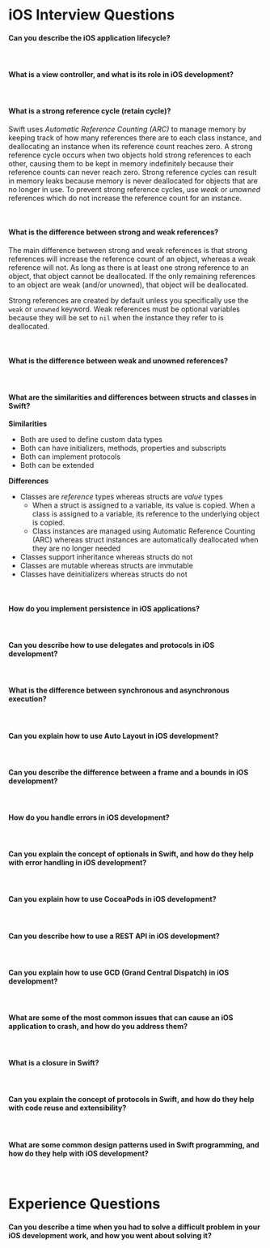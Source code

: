 # iOS Interview Questions

#### Can you describe the iOS application lifecycle?

<br/>

#### What is a view controller, and what is its role in iOS development?

<br/>

#### What is a strong reference cycle (retain cycle)?

Swift uses *Automatic Reference Counting (ARC)* to manage memory by keeping track of how many references there are to each class instance, and deallocating an instance when its reference count reaches zero. A strong reference cycle occurs when two objects hold strong references to each other, causing them to be kept in memory indefinitely because their reference counts can never reach zero. Strong reference cycles can result in memory leaks because memory is never deallocated for objects that are no longer in use. To prevent strong reference cycles, use *weak* or *unowned* references which do not increase the reference count for an instance.

<br/>

#### What is the difference between strong and weak references?

The main difference between strong and weak references is that strong references will increase the reference count of an object, whereas a weak reference will not. As long as there is at least one strong reference to an object, that object cannot be deallocated. If the only remaining references to an object are weak (and/or unowned), that object will be deallocated.

Strong references are created by default unless you specifically use the `weak` or `unowned` keyword. Weak references must be optional variables because they will be set to `nil` when the instance they refer to is deallocated.

<br/>

#### What is the difference between weak and unowned references?

<br/>

#### What are the similarities and differences between structs and classes in Swift?

**Similarities**

* Both are used to define custom data types
* Both can have initializers, methods, properties and subscripts
* Both can implement protocols
* Both can be extended

**Differences**

* Classes are *reference* types whereas structs are *value* types
	* When a struct is assigned to a variable, its value is copied. When a class is assigned to a variable, its reference to the underlying object is copied. 
	* Class instances are managed using Automatic Reference Counting (ARC) whereas struct instances are automatically deallocated when they are no longer needed
* Classes support inheritance whereas structs do not
* Classes are mutable whereas structs are immutable
* Classes have deinitializers whereas structs do not

<br/>

#### How do you implement persistence in iOS applications?

<br/>

#### Can you describe how to use delegates and protocols in iOS development?

<br/>

#### What is the difference between synchronous and asynchronous execution?

<br/>

#### Can you explain how to use Auto Layout in iOS development?

<br/>

#### Can you describe the difference between a frame and a bounds in iOS development?

<br/>

#### How do you handle errors in iOS development?

<br/>

#### Can you explain the concept of optionals in Swift, and how do they help with error handling in iOS development?

<br/>

#### Can you explain how to use CocoaPods in iOS development?

<br/>

#### Can you describe how to use a REST API in iOS development?

<br/>

#### Can you explain how to use GCD (Grand Central Dispatch) in iOS development?

<br/>

#### What are some of the most common issues that can cause an iOS application to crash, and how do you address them?

<br/>

#### What is a closure in Swift?

<br/>

#### Can you explain the concept of protocols in Swift, and how do they help with code reuse and extensibility?

<br/>

#### What are some common design patterns used in Swift programming, and how do they help with iOS development?

<br/>

# Experience Questions

#### Can you describe a time when you had to solve a difficult problem in your iOS development work, and how you went about solving it?

